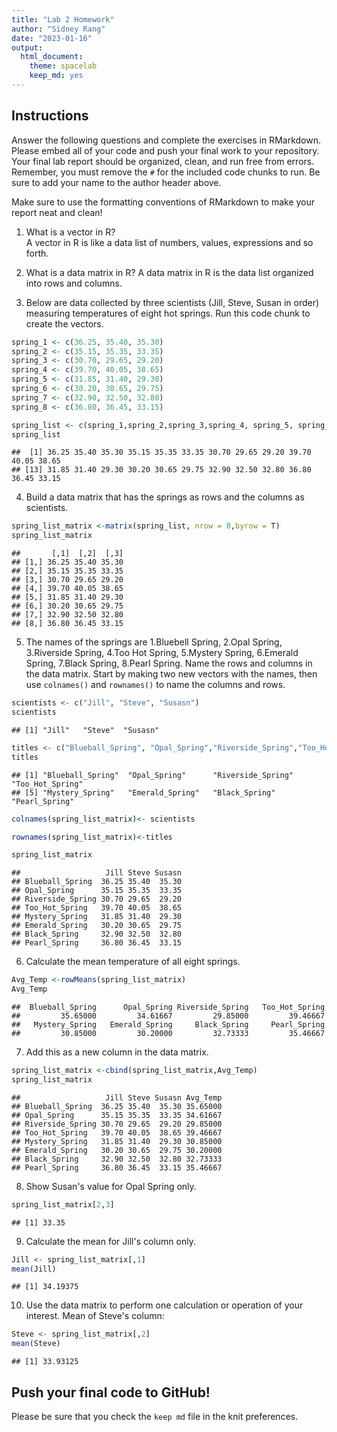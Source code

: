 ```yaml
---
title: "Lab 2 Homework"
author: "Sidney Rang"
date: "2023-01-16"
output:
  html_document: 
    theme: spacelab
    keep_md: yes
---
```


## Instructions
Answer the following questions and complete the exercises in RMarkdown. Please embed all of your code and push your final work to your repository. Your final lab report should be organized, clean, and run free from errors. Remember, you must remove the `#` for the included code chunks to run. Be sure to add your name to the author header above.  

Make sure to use the formatting conventions of RMarkdown to make your report neat and clean!  

1. What is a vector in R?  
 A vector in R is like a data list of numbers, values, expressions and so forth.
2. What is a data matrix in R?
 A data matrix in R is the data list organized into rows and columns.

3. Below are data collected by three scientists (Jill, Steve, Susan in order) measuring temperatures of eight hot springs. Run this code chunk to create the vectors.  

```r
spring_1 <- c(36.25, 35.40, 35.30)
spring_2 <- c(35.15, 35.35, 33.35)
spring_3 <- c(30.70, 29.65, 29.20)
spring_4 <- c(39.70, 40.05, 38.65)
spring_5 <- c(31.85, 31.40, 29.30)
spring_6 <- c(30.20, 30.65, 29.75)
spring_7 <- c(32.90, 32.50, 32.80)
spring_8 <- c(36.80, 36.45, 33.15)
```



```r
spring_list <- c(spring_1,spring_2,spring_3,spring_4, spring_5, spring_6, spring_7, spring_8 )
spring_list
```

```
##  [1] 36.25 35.40 35.30 35.15 35.35 33.35 30.70 29.65 29.20 39.70 40.05 38.65
## [13] 31.85 31.40 29.30 30.20 30.65 29.75 32.90 32.50 32.80 36.80 36.45 33.15
```


4. Build a data matrix that has the springs as rows and the columns as scientists.  

```r
spring_list_matrix <-matrix(spring_list, nrow = 8,byrow = T)
spring_list_matrix
```

```
##       [,1]  [,2]  [,3]
## [1,] 36.25 35.40 35.30
## [2,] 35.15 35.35 33.35
## [3,] 30.70 29.65 29.20
## [4,] 39.70 40.05 38.65
## [5,] 31.85 31.40 29.30
## [6,] 30.20 30.65 29.75
## [7,] 32.90 32.50 32.80
## [8,] 36.80 36.45 33.15
```

5. The names of the springs are 1.Bluebell Spring, 2.Opal Spring, 3.Riverside Spring, 4.Too Hot Spring, 5.Mystery Spring, 6.Emerald Spring, 7.Black Spring, 8.Pearl Spring. Name the rows and columns in the data matrix. Start by making two new vectors with the names, then use `colnames()` and `rownames()` to name the columns and rows.


```r
scientists <- c("Jill", "Steve", "Susasn")
scientists
```

```
## [1] "Jill"   "Steve"  "Susasn"
```


```r
titles <- c("Blueball_Spring", "Opal_Spring","Riverside_Spring","Too_Hot_Spring","Mystery_Spring","Emerald_Spring","Black_Spring","Pearl_Spring")
titles
```

```
## [1] "Blueball_Spring"  "Opal_Spring"      "Riverside_Spring" "Too_Hot_Spring"  
## [5] "Mystery_Spring"   "Emerald_Spring"   "Black_Spring"     "Pearl_Spring"
```

```r
colnames(spring_list_matrix)<- scientists
```


```r
rownames(spring_list_matrix)<-titles
```


```r
spring_list_matrix
```

```
##                   Jill Steve Susasn
## Blueball_Spring  36.25 35.40  35.30
## Opal_Spring      35.15 35.35  33.35
## Riverside_Spring 30.70 29.65  29.20
## Too_Hot_Spring   39.70 40.05  38.65
## Mystery_Spring   31.85 31.40  29.30
## Emerald_Spring   30.20 30.65  29.75
## Black_Spring     32.90 32.50  32.80
## Pearl_Spring     36.80 36.45  33.15
```

6. Calculate the mean temperature of all eight springs.


```r
Avg_Temp <-rowMeans(spring_list_matrix)
Avg_Temp
```

```
##  Blueball_Spring      Opal_Spring Riverside_Spring   Too_Hot_Spring 
##         35.65000         34.61667         29.85000         39.46667 
##   Mystery_Spring   Emerald_Spring     Black_Spring     Pearl_Spring 
##         30.85000         30.20000         32.73333         35.46667
```

7. Add this as a new column in the data matrix.  


```r
spring_list_matrix <-cbind(spring_list_matrix,Avg_Temp)
spring_list_matrix
```

```
##                   Jill Steve Susasn Avg_Temp
## Blueball_Spring  36.25 35.40  35.30 35.65000
## Opal_Spring      35.15 35.35  33.35 34.61667
## Riverside_Spring 30.70 29.65  29.20 29.85000
## Too_Hot_Spring   39.70 40.05  38.65 39.46667
## Mystery_Spring   31.85 31.40  29.30 30.85000
## Emerald_Spring   30.20 30.65  29.75 30.20000
## Black_Spring     32.90 32.50  32.80 32.73333
## Pearl_Spring     36.80 36.45  33.15 35.46667
```

8. Show Susan's value for Opal Spring only.


```r
spring_list_matrix[2,3]
```

```
## [1] 33.35
```

9. Calculate the mean for Jill's column only.  


```r
Jill <- spring_list_matrix[,1]
mean(Jill)
```

```
## [1] 34.19375
```

10. Use the data matrix to perform one calculation or operation of your interest.
Mean of Steve's column:

```r
Steve <- spring_list_matrix[,2]
mean(Steve)
```

```
## [1] 33.93125
```


## Push your final code to GitHub!
Please be sure that you check the `keep md` file in the knit preferences.  
